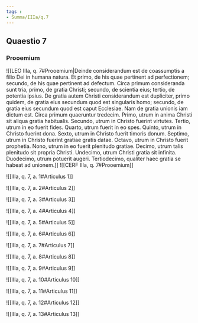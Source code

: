 ```yaml
---
tags : 
- Summa/IIIa/q.7
---
```


## Quaestio 7

### Prooemium

![[LEO IIIa, q. 7#Prooemium|Deinde considerandum est de coassumptis a filio Dei in humana natura. Et primo, de his quae pertinent ad perfectionem; secundo, de his quae pertinent ad defectum. Circa primum consideranda sunt tria, primo, de gratia Christi; secundo, de scientia eius; tertio, de potentia ipsius. De gratia autem Christi considerandum est dupliciter, primo quidem, de gratia eius secundum quod est singularis homo; secundo, de gratia eius secundum quod est caput Ecclesiae. Nam de gratia unionis iam dictum est. Circa primum quaeruntur tredecim. Primo, utrum in anima Christi sit aliqua gratia habitualis. Secundo, utrum in Christo fuerint virtutes. Tertio, utrum in eo fuerit fides. Quarto, utrum fuerit in eo spes. Quinto, utrum in Christo fuerint dona. Sexto, utrum in Christo fuerit timoris donum. Septimo, utrum in Christo fuerint gratiae gratis datae. Octavo, utrum in Christo fuerit prophetia. Nono, utrum in eo fuerit plenitudo gratiae. Decimo, utrum talis plenitudo sit propria Christi. Undecimo, utrum Christi gratia sit infinita. Duodecimo, utrum potuerit augeri. Tertiodecimo, qualiter haec gratia se habeat ad unionem.]]
![[CERF IIIa, q. 7#Prooemium]]

![[IIIa, q. 7, a. 1#Articulus 1]]

![[IIIa, q. 7, a. 2#Articulus 2]]

![[IIIa, q. 7, a. 3#Articulus 3]]

![[IIIa, q. 7, a. 4#Articulus 4]]

![[IIIa, q. 7, a. 5#Articulus 5]]

![[IIIa, q. 7, a. 6#Articulus 6]]

![[IIIa, q. 7, a. 7#Articulus 7]]

![[IIIa, q. 7, a. 8#Articulus 8]]

![[IIIa, q. 7, a. 9#Articulus 9]]

![[IIIa, q. 7, a. 10#Articulus 10]]

![[IIIa, q. 7, a. 11#Articulus 11]]

![[IIIa, q. 7, a. 12#Articulus 12]]

![[IIIa, q. 7, a. 13#Articulus 13]]


